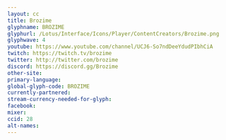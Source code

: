 ```yaml
---
layout: cc
title: Brozime
glyphname: BROZIME
glyphurl: /Lotus/Interface/Icons/Player/ContentCreators/Brozime.png
glyphwave: 4
youtube: https://www.youtube.com/channel/UCJ6-So7ndDeeYdudPIbhCiA
twitch: https://twitch.tv/brozime
twitter: http://twitter.com/brozime
discord: https://discord.gg/Brozime
other-site:
primary-language:
global-glyph-code: BROZIME
currently-partnered:
stream-currency-needed-for-glyph:
facebook:
mixer:
ccid: 28
alt-names:
---
```

